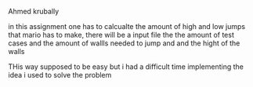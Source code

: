 Ahmed krubally

in this assignment one has to calcualte the amount of high and low jumps that mario has to make, there will be a input file the the amount of test cases and the amount of wallls needed to jump and and the hight of the walls

THis way supposed to be easy but i had a difficult time implementing the idea i used to solve the problem 